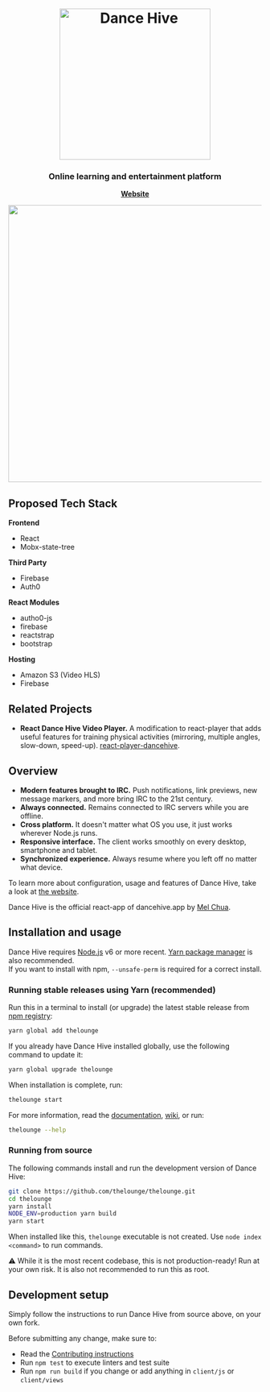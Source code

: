 <h1 align="center">
	<img
		width="300"
		alt="Dance Hive"
		src="https://raw.githubusercontent.com/melchua/dancehive-reactapp/tree/master/design_assets/dh-logobox.png">
</h1>

<h3 align="center">
	Online learning and entertainment platform
</h3>

<p align="center">
	<strong>
		<a href="https://dancehive.app/">Website</a>
	</strong>
</p>

<p align="center">
	<img src="https://raw.githubusercontent.com/thelounge/thelounge.github.io/master/img/thelounge-screenshot.png" width="550">
</p>

## Proposed Tech Stack

**Frontend**
* React 
* Mobx-state-tree

**Third Party**
* Firebase
* Auth0

**React Modules**
* autho0-js
* firebase
* reactstrap
* bootstrap

**Hosting**
* Amazon S3 (Video HLS)
* Firebase

## Related Projects

* **React Dance Hive Video Player.** A modification to react-player that adds useful features for training physical activities (mirroring, multiple angles, slow-down, speed-up). 
[react-player-dancehive](https://github.com/melchua/dh-video-player).


## Overview

* **Modern features brought to IRC.** Push notifications, link previews, new message markers, and more bring IRC to the 21st century.
* **Always connected.** Remains connected to IRC servers while you are offline.
* **Cross platform.** It doesn't matter what OS you use, it just works wherever Node.js runs.
* **Responsive interface.** The client works smoothly on every desktop, smartphone and tablet.
* **Synchronized experience.** Always resume where you left off no matter what device.

To learn more about configuration, usage and features of Dance Hive, take a look at [the website](https://dancehive.app).

Dance Hive is the official react-app of dancehive.app by [Mel Chua](https://github.com/melchua).

## Installation and usage

Dance Hive requires [Node.js](https://nodejs.org/) v6 or more recent.
[Yarn package manager](https://yarnpkg.com/) is also recommended.  
If you want to install with npm, `--unsafe-perm` is required for a correct install.

### Running stable releases using Yarn (recommended)

Run this in a terminal to install (or upgrade) the latest stable release from
[npm registry](https://www.npmjs.com/):

```sh
yarn global add thelounge
```

If you already have Dance Hive installed globally, use the following command to update it:

```sh
yarn global upgrade thelounge
```

When installation is complete, run:

```sh
thelounge start
```

For more information, read the [documentation](https://thelounge.chat/docs/), [wiki](https://github.com/thelounge/thelounge/wiki), or run:

```sh
thelounge --help
```

### Running from source

The following commands install and run the development version of Dance Hive:

```sh
git clone https://github.com/thelounge/thelounge.git
cd thelounge
yarn install
NODE_ENV=production yarn build
yarn start
```

When installed like this, `thelounge` executable is not created. Use `node index <command>` to run commands.

⚠️ While it is the most recent codebase, this is not production-ready! Run at
your own risk. It is also not recommended to run this as root.

## Development setup

Simply follow the instructions to run Dance Hive from source above, on your own
fork.

Before submitting any change, make sure to:

- Read the [Contributing instructions](https://github.com/thelounge/thelounge/blob/master/.github/CONTRIBUTING.md#contributing)
- Run `npm test` to execute linters and test suite
- Run `npm run build` if you change or add anything in `client/js` or `client/views`